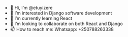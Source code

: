 - 👋 Hi, I’m @etuyizere
- 👀 I’m interested in Django software development
- 🌱 I’m currently learning React
- 💞️ I’m looking to collaborate on both React and Django
- 📫 How to reach me: Whatsapp: +250788263338

<!---
etuyizere/etuyizere is a ✨ special ✨ repository because its `README.md` (this file) appears on your GitHub profile.
You can click the Preview link to take a look at your changes.
--->
